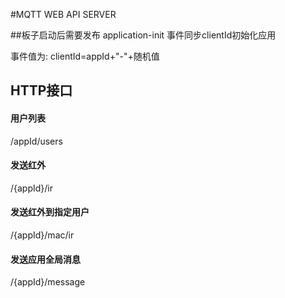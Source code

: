 #MQTT WEB API SERVER

##板子启动后需要发布 application-init 事件同步clientId初始化应用

事件值为: clientId=appId+"-"+随机值


## HTTP接口

#### 用户列表
/appId/users

#### 发送红外
/{appId}/ir

#### 发送红外到指定用户
/{appId}/mac/ir

#### 发送应用全局消息
/{appId}/message